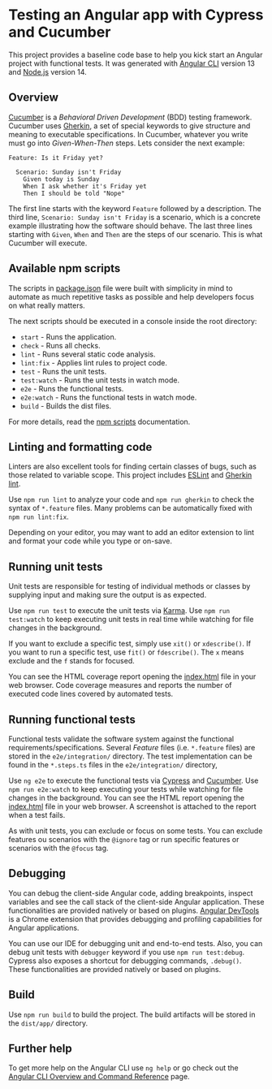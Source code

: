 # Testing an Angular app with Cypress and Cucumber

This project provides a baseline code base to help you kick start an Angular project with functional tests.
It was generated with [Angular CLI](https://github.com/angular/angular-cli) version 13 and [Node.js](https://nodejs.org/en/about/releases) version 14.

## Overview

[Cucumber](https://cucumber.io/) is a *Behavioral Driven Development* (BDD) testing framework.
Cucumber uses [Gherkin](https://cucumber.io/docs/gherkin/reference/), a set of special keywords to give structure and meaning to executable specifications.
In Cucumber, whatever you write must go into *Given-When-Then* steps. Lets consider the next example:

```gherkin
Feature: Is it Friday yet?

  Scenario: Sunday isn't Friday
    Given today is Sunday
    When I ask whether it's Friday yet
    Then I should be told "Nope"
```

The first line starts with the keyword `Feature` followed by a description.
The third line, `Scenario: Sunday isn't Friday` is a scenario, which is a concrete example illustrating how the software should behave.
The last three lines starting with `Given`, `When` and `Then` are the steps of our scenario. This is what Cucumber will execute.

## Available npm scripts

The scripts in [package.json](package.json) file were built with simplicity in mind to automate as much repetitive tasks as possible and help developers focus on what really matters.

The next scripts should be executed in a console inside the root directory:

- `start` - Runs the application.
- `check` - Runs all checks.
- `lint` - Runs several static code analysis.
- `lint:fix` - Applies lint rules to project code.
- `test` - Runs the unit tests.
- `test:watch` - Runs the unit tests in watch mode.
- `e2e` - Runs the functional tests.
- `e2e:watch` - Runs the functional tests in watch mode.
- `build` - Builds the dist files.

For more details, read the [npm scripts](https://docs.npmjs.com/cli/v8/using-npm/scripts) documentation.

## Linting and formatting code

Linters are also excellent tools for finding certain classes of bugs, such as those related to variable scope.
This project includes [ESLint](https://eslint.org/) and [Gherkin lint](https://www.npmjs.com/package/gherkin-lint).

Use `npm run lint` to analyze your code and `npm run gherkin` to check the syntax of `*.feature` files.
Many problems can be automatically fixed with `npm run lint:fix`.

Depending on your editor, you may want to add an editor extension to lint and format your code while you type or on-save.

## Running unit tests

Unit tests are responsible for testing of individual methods or classes by supplying input and making sure the output is as expected.

Use `npm run test` to execute the unit tests via [Karma](https://karma-runner.github.io).
Use `npm run test:watch` to keep executing unit tests in real time while watching for file changes in the background.

If you want to exclude a specific test, simply use `xit()` or `xdescribe()`.
If you want to run a specific test, use `fit()` or `fdescribe()`.
The `x` means exclude and the `f` stands for focused.

You can see the HTML coverage report opening the [index.html](dist/coverage/index.html) file in your web browser.
Code coverage measures and reports the number of executed code lines covered by automated tests.

## Running functional tests

Functional tests validate the software system against the functional requirements/specifications.
Several *Feature* files (i.e. `*.feature` files) are stored in the `e2e/integration/` directory.
The test implementation can be found in the `*.steps.ts` files in the `e2e/integration/` directory,

Use `ng e2e` to execute the functional tests via [Cypress](https://www.cypress.io/) and [Cucumber](https://cucumber.io/).
Use `npm run e2e:watch` to keep executing your tests while watching for file changes in the background.
You can see the HTML report opening the [index.html](dist/e2e/report/html/index.html) file in your web browser.
A screenshot is attached to the report when a test fails.

As with unit tests, you can exclude or focus on some tests. You can exclude features ou scenarios with the `@ignore` tag or run specific features or scenarios with the `@focus` tag.

## Debugging

You can debug the client-side Angular code, adding breakpoints, inspect variables and see the call stack of the client-side Angular application.
These functionalities are provided natively or based on plugins.
[Angular DevTools](https://angular.io/guide/devtools/) is a Chrome extension that provides debugging and profiling capabilities for Angular applications.

You can use our IDE for debugging unit and end-to-end tests.
Also, you can debug unit tests with `debugger` keyword if you use `npm run test:debug`.
Cypress also exposes a shortcut for debugging commands, `.debug()`.
These functionalities are provided natively or based on plugins.

## Build

Use `npm run build` to build the project. The build artifacts will be stored in the `dist/app/` directory.

## Further help

To get more help on the Angular CLI use `ng help` or go check out the [Angular CLI Overview and Command Reference](https://angular.io/cli) page.
